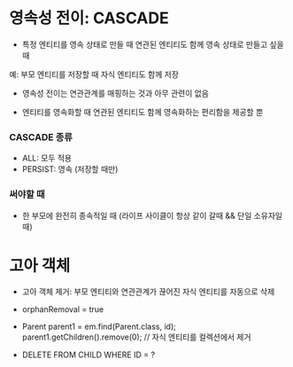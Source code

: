 # 영속성 전이: CASCADE

- 특정 엔티티를 영속 상태로 만들 때 연관된 엔티티도 함께 영속 상태로 만들고 싶을 때

예: 부모 엔티티를 저장할 때 자식 엔티티도 함께 저장

- 영속성 전이는 연관관계를 매핑하는 것과 아무 관련이 없음

- 엔티티를 영속화할 때 연관된 엔티티도 함께 영속화하는 편리함을 제공할 뿐

### CASCADE 종류

- ALL: 모두 적용
- PERSIST: 영속 (저장할 때만)

### 써야할 때

- 한 부모에 완전히 종속적일 때
  (라이프 사이클이 항상 같이 갈때 && 단일 소유자일 때)

# 고아 객체

- 고아 객체 제거: 부모 엔티티와 연관관계가 끊어진 자식 엔티티를 자동으로 삭제

- orphanRemoval = true

- Parent parent1 = em.find(Parent.class, id);
  parent1.getChildren().remove(0);
  // 자식 엔티티를 컬렉션에서 제거

- DELETE FROM CHILD WHERE ID = ?
